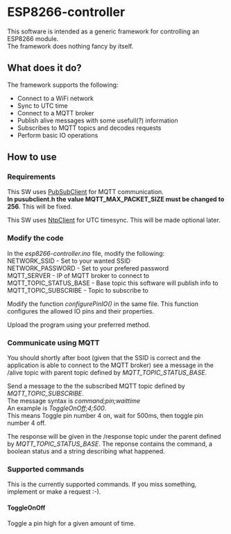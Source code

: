 # ESP8266-controller
This software is intended as a generic framework for controlling an ESP8266 module.  
The framework does nothing fancy by itself.  

## What does it do?
The framework supports the following:
 * Connect to a WiFi network
 * Sync to UTC time
 * Connect to a MQTT broker
 * Publish alive messages with some usefull(?) information
 * Subscribes to MQTT topics and decodes requests
 * Perform basic IO operations

## How to use
### Requirements
This SW uses [PubSubClient](https://github.com/knolleary/pubsubclient/) for MQTT 
communication.  
**In pusubclient.h the value MQTT_MAX_PACKET_SIZE must be changed to 256**. This will be fixed.

This SW uses [NtpClient](https://github.com/arduino-libraries/NTPClient) for 
UTC timesync. This will be made optional later.
### Modify the code
In the _esp8266-controller.ino_ file, modify the following:  
NETWORK_SSID - Set to your wanted SSID  
NETWORK_PASSWORD - Set to your prefered password  
MQTT_SERVER - IP of MQTT broker to connect to  
MQTT_TOPIC_STATUS_BASE - Base topic this software will publish info to  
MQTT_TOPIC_SUBSCRIBE - Topic to subscribe to  

Modify the function _configurePinIO()_ in the same file. This function configures 
the allowed IO pins and their properties.  

Upload the program using your preferred method.

### Communicate using MQTT
You should shortly after boot (given that the SSID is correct and the application 
is able to connect to the MQTT broker) see a message in the /alive topic with parent 
topic defined by _MQTT_TOPIC_STATUS_BASE_.  

Send a message to the the subscribed MQTT topic defined by _MQTT_TOPIC_SUBSCRIBE_.  
The message syntax is _command;pin;waittime_  
An example is _ToggleOnOff;4;500_.  
This means Toggle pin number 4 on, wait for 500ms, then toggle pin number 4 off.  

The response will be given in the /response topic under the parent defined by 
_MQTT_TOPIC_STATUS_BASE_. The reponse contains the command, a boolean status and 
a string describing what happened.

### Supported commands
This is the currently supported commands. If you miss something, implement or make 
a request :-).

#### ToggleOnOff
Toggle a pin high for a given amount of time.

